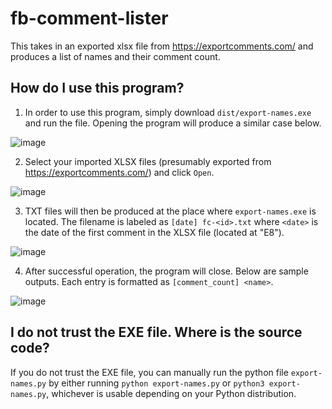 # fb-comment-lister
This takes in an exported xlsx file from https://exportcomments.com/ and produces a list of names and their comment count.

## How do I use this program?

1. In order to use this program, simply download `dist/export-names.exe` and run the file. Opening the program will produce a similar case below.

![image](https://github.com/Yves242/fb-comment-lister/assets/70612985/3b359652-e410-4a49-bd8b-402b76fe8cdc)

2. Select your imported XLSX files (presumably exported from https://exportcomments.com/) and click `Open`.

![image](https://github.com/Yves242/fb-comment-lister/assets/70612985/6c631324-e2c4-4b56-80e8-bea4208dcf56)

   
3. TXT files will then be produced at the place where `export-names.exe` is located. The filename is labeled as `[date] fc-<id>.txt` where `<date>` is the date of the first comment in the XLSX file (located at "E8").
   
![image](https://github.com/Yves242/fb-comment-lister/assets/70612985/2a8068ba-a37f-4413-9bb7-3977de07c798)

4. After successful operation, the program will close. Below are sample outputs. Each entry is formatted as `[comment_count] <name>`.
   
![image](https://github.com/Yves242/fb-comment-lister/assets/70612985/e9e1b820-b271-4a00-9ca6-4a184654be47)

## I do not trust the EXE file. Where is the source code?
If you do not trust the EXE file, you can manually run the python file `export-names.py` by either running `python export-names.py` or `python3 export-names.py`, whichever is usable depending on your Python distribution.

